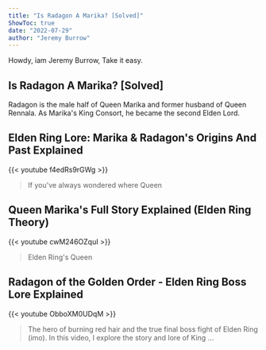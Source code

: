 ```yaml
---
title: "Is Radagon A Marika? [Solved]"
ShowToc: true 
date: "2022-07-29"
author: "Jeremy Burrow" 
---
```


Howdy, iam Jeremy Burrow, Take it easy.
## Is Radagon A Marika? [Solved]
 Radagon is the male half of Queen Marika and former husband of Queen Rennala. As Marika's King Consort, he became the second Elden Lord.

## Elden Ring Lore: Marika & Radagon's Origins And Past Explained
{{< youtube f4edRs9rGWg >}}
>If you've always wondered where Queen 

## Queen Marika's Full Story Explained (Elden Ring Theory)
{{< youtube cwM246OZquI >}}
>Elden Ring's Queen 

## Radagon of the Golden Order - Elden Ring Boss Lore Explained
{{< youtube ObboXM0UDqM >}}
>The hero of burning red hair and the true final boss fight of Elden Ring (imo). In this video, I explore the story and lore of King ...

